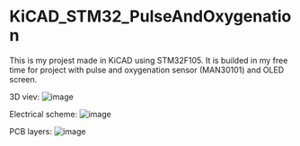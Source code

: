 # KiCAD_STM32_PulseAndOxygenation
This is my projest made in KiCAD using STM32F105.
It is builded in my free time for project with pulse and oxygenation sensor (MAN30101) and OLED screen.

3D viev:
![image](https://github.com/Shooterqq/KiCAD_STM32_PulseAndOxygenation/assets/102792345/3da992ee-a26c-4597-ad47-81ac5e413826)

Electrical scheme:
![image](https://github.com/Shooterqq/KiCAD_STM32_PulseAndOxygenation/assets/102792345/740b1612-5368-4ae5-94a5-b3b68e1fbcb7)

PCB layers:
![image](https://github.com/Shooterqq/KiCAD_STM32_PulseAndOxygenation/assets/102792345/bfa00ece-4b56-42a2-bd25-d6c3a1aea23e)
